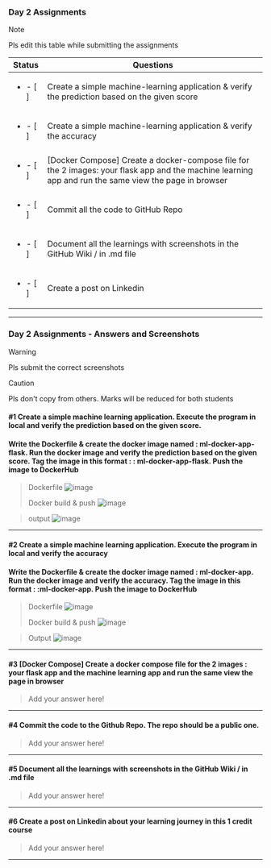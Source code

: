 ### Day 2 Assignments

> [!NOTE]
> Pls edit this table while submitting the assignments

| Status         | Questions     | 
|----------------|---------------|
| <ul><li>- [ ] </li></ul> | Create a simple machine-learning application & verify the prediction based on the given score |
| <ul><li>- [ ] </li></ul> | Create a simple machine-learning application & verify the accuracy |
| <ul><li>- [ ] </li></ul> | [Docker Compose] Create a docker-compose file for the 2 images: your flask app and the machine learning app and run the same view the page in browser |
| <ul><li>- [ ] </li></ul> | Commit all the code to GitHub Repo |
| <ul><li>- [ ] </li></ul> | Document all the learnings with screenshots in the GitHub Wiki / in .md file |
| <ul><li>- [ ] </li></ul> | Create a post on Linkedin  |

***

### Day 2 Assignments - Answers and Screenshots

> [!WARNING]
> Pls submit the correct screenshots

> [!CAUTION]
> Pls don't copy from others. Marks will be reduced for both students

#### #1 Create a simple machine learning application. Execute the program in local and verify the prediction based on the given score. 
#### Write the Dockerfile & create the docker image named : ml-docker-app-flask. Run the docker image and verify the prediction based on the given score. Tag the image in this format : <dockerhub-username>: ml-docker-app-flask. Push the image to DockerHub	
> Dockerfile
> ![image](https://github.com/user-attachments/assets/fbc251aa-d289-4022-9204-d1c6e7da6821)
>
> Docker build & push
> ![image](https://github.com/user-attachments/assets/39855b38-6d26-445e-ae08-fb2db273043c)

> output
> ![image](https://github.com/user-attachments/assets/78883302-7632-4f80-9069-1fa1251b1d1e)



***

#### #2 Create a simple machine learning application. Execute the program in local and verify the accuracy
#### Write the Dockerfile & create the docker image named : ml-docker-app. Run the docker image and verify the accuracy. Tag the image in this format : <dockerhub-username>:ml-docker-app. Push the image to DockerHub
> Dockerfile
> ![image](https://github.com/user-attachments/assets/309edb7c-76ec-405d-a5a5-ccbe170881ab)
> 
> Docker build & push
> ![image](https://github.com/user-attachments/assets/848d4050-dcba-433c-a395-fe4654c7c69d)

> Output
> ![image](https://github.com/user-attachments/assets/6ce5f781-d543-4ce1-80f0-7737300dbe62)



***

#### #3 [Docker Compose] Create a docker compose file for the 2 images : your flask app and the machine learning app and run the same view the page in browser
> Add your answer here!

***

#### #4 Commit the code to the Github Repo. The repo should be a public one. 
> Add your answer here!

***

#### #5 Document all the learnings with screenshots in the GitHub Wiki / in .md file
> Add your answer here!

***

#### #6 Create a post on Linkedin about your learning journey in this 1 credit course
> Add your answer here!

***
